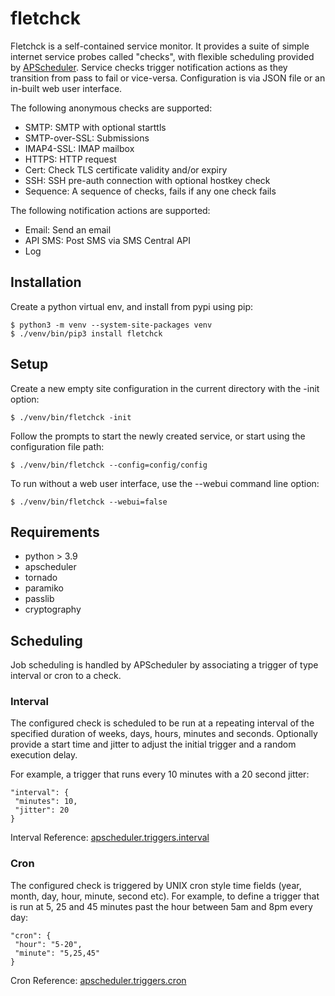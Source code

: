 # fletchck

Fletchck is a self-contained service monitor.
It provides a suite of simple internet service probes
called "checks", with flexible scheduling provided by
[APScheduler](https://apscheduler.readthedocs.io/en/master/).
Service checks trigger notification actions
as they transition from pass to fail or vice-versa.
Configuration is via JSON file or an in-built web
user interface.

The following anonymous checks are supported:

   - SMTP: SMTP with optional starttls
   - SMTP-over-SSL: Submissions
   - IMAP4-SSL: IMAP mailbox
   - HTTPS: HTTP request
   - Cert: Check TLS certificate validity and/or expiry
   - SSH: SSH pre-auth connection with optional hostkey check
   - Sequence: A sequence of checks, fails if any one check fails

The following notification actions are supported:

   - Email: Send an email
   - API SMS: Post SMS via SMS Central API
   - Log

## Installation

Create a python virtual env, and install from pypi using pip:

	$ python3 -m venv --system-site-packages venv
	$ ./venv/bin/pip3 install fletchck

## Setup

Create a new empty site configuration in the current
directory with the -init option:

	$ ./venv/bin/fletchck -init

Follow the prompts to start the newly created service,
or start using the configuration file path:

	$ ./venv/bin/fletchck --config=config/config

To run without a web user interface, use the --webui
command line option:

	$ ./venv/bin/fletchck --webui=false

## Requirements

   - python > 3.9
   - apscheduler
   - tornado
   - paramiko
   - passlib
   - cryptography

## Scheduling

Job scheduling is handled by APScheduler by associating
a trigger of type interval or cron to a check.

### Interval

The configured check is scheduled to be run
at a repeating interval of the specified
duration of weeks, days, hours, minutes and seconds.
Optionally provide a start time and jitter to adjust the
initial trigger and a random execution delay.

For example, a trigger that runs every 10 minutes
with a 20 second jitter:

	"interval": {
	 "minutes": 10,
	 "jitter": 20
	}

Interval Reference: [apscheduler.triggers.interval](https://apscheduler.readthedocs.io/en/3.x/modules/triggers/interval.html)


### Cron

The configured check is triggered
by UNIX cron style time fields (year,
month, day, hour, minute, second etc).
For example, to define a trigger
that is run at 5, 25 and 45 minutes past
the hour between 5am and 8pm every day:

	"cron": {
	 "hour": "5-20",
	 "minute": "5,25,45"
	}

Cron Reference: [apscheduler.triggers.cron](https://apscheduler.readthedocs.io/en/3.x/modules/triggers/cron.html)

